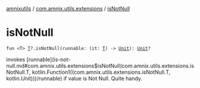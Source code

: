 [amnixutils](../index.md) / [com.amnix.utils.extensions](index.md) / [isNotNull](./is-not-null.md)

# isNotNull

`fun <T> `[`T`](is-not-null.md#T)`?.isNotNull(runnable: (it: `[`T`](is-not-null.md#T)`) -> `[`Unit`](https://kotlinlang.org/api/latest/jvm/stdlib/kotlin/-unit/index.html)`): `[`Unit`](https://kotlinlang.org/api/latest/jvm/stdlib/kotlin/-unit/index.html)`?`

invokes [runnable](is-not-null.md#com.amnix.utils.extensions$isNotNull(com.amnix.utils.extensions.isNotNull.T, kotlin.Function1((com.amnix.utils.extensions.isNotNull.T, kotlin.Unit)))/runnable) if value is Not Null. Quite handy.

